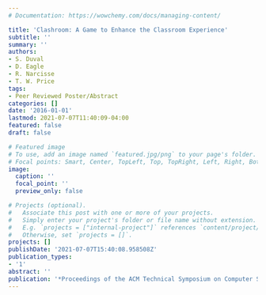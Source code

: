 ```yaml
---
# Documentation: https://wowchemy.com/docs/managing-content/

title: 'Clashroom: A Game to Enhance the Classroom Experience'
subtitle: ''
summary: ''
authors:
- S. Duval
- D. Eagle
- R. Narcisse
- T. W. Price
tags:
- Peer Reviewed Poster/Abstract
categories: []
date: '2016-01-01'
lastmod: 2021-07-07T11:40:09-04:00
featured: false
draft: false

# Featured image
# To use, add an image named `featured.jpg/png` to your page's folder.
# Focal points: Smart, Center, TopLeft, Top, TopRight, Left, Right, BottomLeft, Bottom, BottomRight.
image:
  caption: ''
  focal_point: ''
  preview_only: false

# Projects (optional).
#   Associate this post with one or more of your projects.
#   Simply enter your project's folder or file name without extension.
#   E.g. `projects = ["internal-project"]` references `content/project/deep-learning/index.md`.
#   Otherwise, set `projects = []`.
projects: []
publishDate: '2021-07-07T15:40:08.958508Z'
publication_types:
- '1'
abstract: ''
publication: '*Proceedings of the ACM Technical Symposium on Computer Science Education*'
---
```

